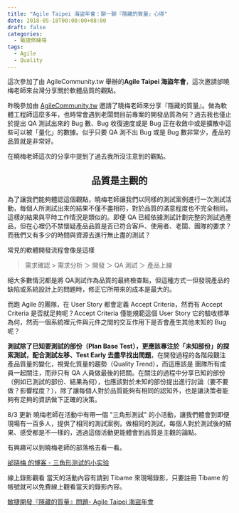 ```yaml
---
title: "Agile Taipei 海盜年會：聊一聊『隱藏的質量』心得"
date: 2018-05-18T00:00:00+08:00
draft: false
categories:
  - 敏捷修練場
tags:
  - Agile
  - Quality
---
```

這次參加了由 AgileCommunity.tw 舉辦的**Agile Taipei 海盜年會**，這次邀請邰曉梅老師來台灣分享關於軟體品質的觀點。
<!--more-->

昨晚參加由 [AgileCommunity.tw](https://www.facebook.com/AgileCommunity.tw/) 邀請了曉梅老師來分享『隱藏的質量』。做為軟體工程師這麼多年，也時常會遇到老闆問目前專案的開發品質為何？過去我也僅止於提出 QA 測試出來的 Bug 數、Bug 收復速度或是 Bug 正在收斂中或是擴散中這些可以被「量化」的數據。似乎只要 QA 測不出 Bug 或是 Bug 數非常少，產品的品質就是非常好。

在曉梅老師這次的分享中提到了過去我所沒注意到的觀點。

## <center>品質是主觀的</center>

為了讓我們能夠體認這個觀點，曉梅老師讓我們以同樣的測試案例進行一次測試活動，每個人所測試出來的結果不僅不盡相符，對於品質的滿意程度也不完全相同，這樣的結果與平時工作情況是類似的。即便 QA 已經依據測試計劃完整的測試過產品，但在心裡仍不禁懷疑產品品質是否已符合客戶、使用者、老闆、團隊的要求？而我們又有多少的時間與資源去進行無止盡的測試？

常見的軟體開發流程會像是這樣

>需求確認 > 需求分析 ＞ 開發 ＞ QA 測試 ＞ 產品上線

絕大多數情況都是將 QA測試作為品質的最終檢查點，但這種方式一但發現產品的缺陷或系統設計上的問題時，修正它所帶來的成本是最大的。

而跑 Agile 的團隊，在 User Story 都會定義 Accept Criteria，然而有 Accept Criteria 是否就足夠呢？Accept Criteria 僅能規範這個 User Story 它的驗收標準為何，然而一個系統裡元件與元件之間的交互作用下是否會產生其他未知的 Bug 呢？

<b>測試除了已知要測試的部份（Plan Base Test），更應該專注於「未知部份」的探索測試，配合測試左移、Test Early 去盡早找出問題</b>，在開發過程的各階段觀注產品質量的變化，視覺化質量的趨勢（Quality Trend），而這應該是 團隊所有成員一起關注，而非只有 QA 人員做最後的把關。在關注的過程中分享已知的部份（例如已測試的部份、結果為何），也應該對於未知的部份提出進行討論（要不要做？影響程度？），除了讓每個人對於品質能夠有相同的認知外，也是讓決策者能夠有足夠的資訊做下正確的決策。

8/3 更新
曉梅老師在活動中有帶一個 "三角形測試" 的小活動，讓我們體會到即便現場有一百多人，提供了相同的測試案例，做相同的測試，每個人對於測試後的結果、感受都是不一樣的，透過這個活動更能體會到品質是主觀的論點。

有興趣可以到曉梅老師的部落格去看一看。

[邰晓梅 的博客 - 三角形测试的小实验](http://www.taixiaomei.com/et13.php)

線上錄影觀看
當天的活動內容有請到 Tibame 來現場錄影，只要註冊 Tibame 的帳號就可以免費線上觀看當天的錄影內容。

[敏捷開發『隱藏的質量』問題- Agile Taipei 海盜年會](https://www.tibame.com/course/355)